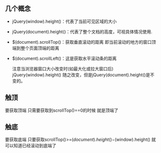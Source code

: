 ## 几个概念
- jQuery(window).height()：代表了当前可见区域的大小
 
- jQuery(document).height()：代表了整个文档的高度，可视具体情况使用.
- $(document).scrollTop()：获取垂直滚动的距离  即当前滚动的地方的窗口顶端到整个页面顶端的距离

- $(document).scrollLeft()：这是获取水平滚动条的距离

  注意当浏览器窗口大小改变时(如最大化或拉大窗口后) jQuery(window).height() 随之改变，但是jQuery(document).height()是不变的。

## 触顶
要获取顶端 只需要获取到scrollTop()==0的时候  就是顶端了

## 触底
要获取底端 只要获取scrollTop()>=$(document).height()-$(window).height()  就可以知道已经滚动到底端了
